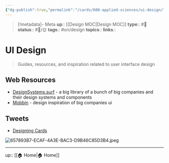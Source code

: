 ```yaml
---
{"dg-publish":true,"permalink":"/cards/600-applied-sciences/ui-design/","title":"UI Design"}
---
```


> [!metadata]- Meta
> **up**:: [[Design MOC\|Design MOC]]
> **type**:: #📝 
> **status**:: #📝/🌞
> **tags**::  #on/design 
> **topics**:: 
> **links**::


# UI Design

> Guides, resources, and inspiration related to user interface design

## Web Resources
- [DesignSystems.surf](https://designsystems.surf/) - a big library of a bunch of big companies and their design systems and components
- [Mobbin](https://mobbin.com/) - design inspiration of big companies ui
## Tweets
- [Designing Cards](https://twitter.com/uiuxadrian/status/1647156584856924162?s=61&t=gyRX2W0x81b80X8f34EMoQ)

![657893B7-ECAF-4A3E-BAC3-D9B46C85D3B4.jpeg](/img/user/Extras/Attachments/657893B7-ECAF-4A3E-BAC3-D9B46C85D3B4.jpeg)


---
up:: [[🏠 Home\|🏠 Home]]

